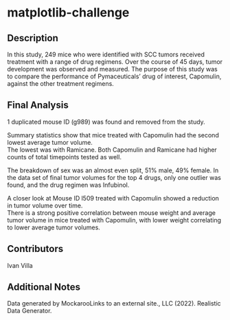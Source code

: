 # matplotlib-challenge

## Description

In this study, 249 mice who were identified with SCC tumors received treatment with a range of drug regimens. Over the course of 45 days, tumor development was observed and measured. The purpose of this study was to compare the performance of Pymaceuticals’ drug of interest, Capomulin, against the other treatment regimens.
  
  
## Final Analysis

1 duplicated mouse ID (g989) was found and removed from the study.  
  
Summary statistics show that mice treated with Capomulin had the second lowest average tumor volume.  
The lowest was with Ramicane. Both Capomulin and Ramicane had higher counts of total timepoints tested as well.   
  
The breakdown of sex was an almost even split,  51% male, 49% female.
In the data set of final tumor volumes for the top 4 drugs, only one outlier was found, and the drug regimen was Infubinol.  
  
A closer look at Mouse ID l509 treated with Capomulin showed a reduction in tumor volume over time.  
There is a strong positive correlation between mouse weight and average tumor volume in mice treated with Capomulin, with lower weight correlating to lower average tumor volumes.
  
## Contributors
Ivan Villa
  
## Additional Notes
Data generated by MockarooLinks to an external site., LLC (2022). Realistic Data Generator.